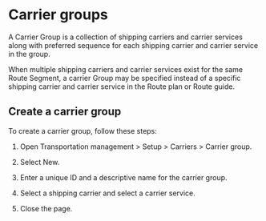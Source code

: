 ﻿# Carrier groups

A Carrier Group is a collection of shipping carriers and carrier services along with preferred sequence for each shipping carrier and carrier service in the group.

When multiple shipping carriers and carrier services exist for the same Route Segment, a carrier Group may be specified instead of a specific shipping carrier and carrier service in the Route plan or Route guide.

## Create a carrier group

To create a carrier group, follow these steps:

1.  Open Transportation management &gt; Setup &gt; Carriers &gt; Carrier group.

2.  Select New.

3.  Enter a unique ID and a descriptive name for the carrier group.

4.  Select a shipping carrier and select a carrier service.

5.  Close the page.


